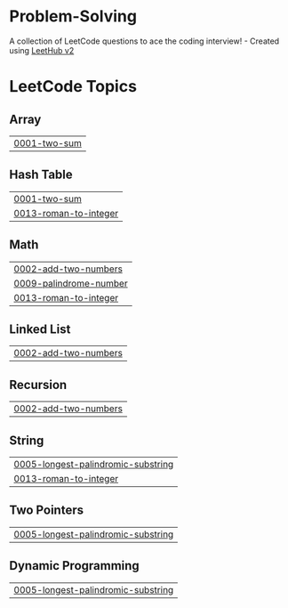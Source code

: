 # Problem-Solving
A collection of LeetCode questions to ace the coding interview! - Created using [LeetHub v2](https://github.com/arunbhardwaj/LeetHub-2.0)

<!---LeetCode Topics Start-->
# LeetCode Topics
## Array
|  |
| ------- |
| [0001-two-sum](https://github.com/Mariam-Hamdy1/Problem-Solving/tree/master/0001-two-sum) |
## Hash Table
|  |
| ------- |
| [0001-two-sum](https://github.com/Mariam-Hamdy1/Problem-Solving/tree/master/0001-two-sum) |
| [0013-roman-to-integer](https://github.com/Mariam-Hamdy1/Problem-Solving/tree/master/0013-roman-to-integer) |
## Math
|  |
| ------- |
| [0002-add-two-numbers](https://github.com/Mariam-Hamdy1/Problem-Solving/tree/master/0002-add-two-numbers) |
| [0009-palindrome-number](https://github.com/Mariam-Hamdy1/Problem-Solving/tree/master/0009-palindrome-number) |
| [0013-roman-to-integer](https://github.com/Mariam-Hamdy1/Problem-Solving/tree/master/0013-roman-to-integer) |
## Linked List
|  |
| ------- |
| [0002-add-two-numbers](https://github.com/Mariam-Hamdy1/Problem-Solving/tree/master/0002-add-two-numbers) |
## Recursion
|  |
| ------- |
| [0002-add-two-numbers](https://github.com/Mariam-Hamdy1/Problem-Solving/tree/master/0002-add-two-numbers) |
## String
|  |
| ------- |
| [0005-longest-palindromic-substring](https://github.com/Mariam-Hamdy1/Problem-Solving/tree/master/0005-longest-palindromic-substring) |
| [0013-roman-to-integer](https://github.com/Mariam-Hamdy1/Problem-Solving/tree/master/0013-roman-to-integer) |
## Two Pointers
|  |
| ------- |
| [0005-longest-palindromic-substring](https://github.com/Mariam-Hamdy1/Problem-Solving/tree/master/0005-longest-palindromic-substring) |
## Dynamic Programming
|  |
| ------- |
| [0005-longest-palindromic-substring](https://github.com/Mariam-Hamdy1/Problem-Solving/tree/master/0005-longest-palindromic-substring) |
<!---LeetCode Topics End-->